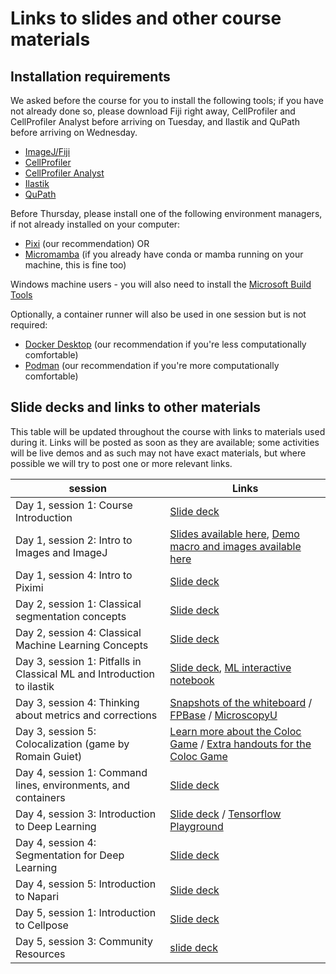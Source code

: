 # Links to slides and other course materials

<!---
Please take our [post-course survey!](https://forms.gle/6BxGjwLDeSf7q47aA)
--->

## Installation requirements

We asked before the course for you to install the following tools; if you have not already done so, please download Fiji right away, CellProfiler and CellProfiler Analyst before arriving on Tuesday, and Ilastik and QuPath before arriving on Wednesday.

- [ImageJ/Fiji](https://fiji.sc/)
- [CellProfiler](https://cellprofiler.org/)
- [CellProfiler Analyst](https://cellprofileranalyst.org/)
- [Ilastik](https://www.ilastik.org/)
- [QuPath](https://qupath.github.io/)

Before Thursday, please install one of the following environment managers, if not already installed on your computer:
- [Pixi](https://pixi.sh/dev/installation/) (our recommendation) OR
- [Micromamba](https://mamba.readthedocs.io/en/latest/installation/micromamba-installation.html#automatic-install) (if you already have conda or mamba running on your machine, this is fine too)

Windows machine users -  you will also need to install the [Microsoft Build Tools](visualstudio.microsoft.com/visual-cpp-build-tools)

Optionally, a container runner will also be used in one session but is not required:
- [Docker Desktop](https://www.docker.com/products/docker-desktop/) (our recommendation if you're less computationally comfortable)
- [Podman](https://podman.io/) (our recommendation if you're more computationally comfortable)

## Slide decks and links to other materials

This table will be updated throughout the course with links to materials used during it. Links will be posted as soon as they are available; some activities will be live demos and as such may not have exact materials, but where possible we will try to post one or more relevant links.


| session | Links |
|----------|-------|
|Day 1, session 1: Course Introduction | [Slide deck](https://docs.google.com/presentation/d/17liBlM8oJoWhG0i_Z8KakW8RXjOD_wrkAtbTTt1qkEY/edit?usp=sharing)|
|Day 1, session 2: Intro to Images and ImageJ | [Slides available here](https://docs.google.com/presentation/d/186pZXoL_ledGe-Gh1-n-6X5cP7sslOYAlcRlkrjPrw8/edit?usp=drive_link), [Demo macro and images available here](https://drive.google.com/drive/folders/1BV7IOCwVzAceacBQl-WKrXpzETakxt_M)| 
|Day 1, session 4: Intro to Piximi| [Slide deck](https://docs.google.com/presentation/d/1jJLj5Vk2_uBtDhMFKgMgT8zpr57pOOUlpkIf5Bz40zE/edit?usp=sharing)|
|Day 2, session 1: Classical segmentation concepts | [Slide deck](https://docs.google.com/presentation/d/1CDie17DZFJwHwfSCKyvUchGZ3lcF4Aa88IdESXeIkaw/edit?slide=id.g372eaedf953_0_104#slide=id.g372eaedf953_0_104)|
|Day 2, session 4: Classical Machine Learning Concepts | [Slide deck](https://docs.google.com/presentation/d/1z8YbI7mHEITIynBhyWxE9ZpU8KB7UxkUF5p3ly6ZzYU/edit?slide=id.p#slide=id.p)|
|Day 3, session 1: Pitfalls in Classical ML and Introduction to ilastik | [Slide deck](https://docs.google.com/presentation/d/1pEwc-odMk9q0byzv1gghN9YH0V1lAK0errcTvGs3nFM/edit?usp=sharing), [ML interactive notebook](https://ciminilab.github.io/developing-intuitions/apps/Machine_Learning_Intutions.html)|
|Day 3, session 4: Thinking about metrics and corrections |[Snapshots of the whiteboard](https://docs.google.com/presentation/d/1GBiOIuDUssdAfemffNrkGqXjReYmOLj9zEvXPnw56rM/edit?usp=sharing) / [FPBase](https://www.fpbase.org/) / [MicroscopyU](https://www.microscopyu.com/) |
|Day 3, session 5: Colocalization (game by Romain Guiet) | [Learn more about the Coloc Game](https://focalplane.biologists.com/2024/10/20/teaching-co-localisation-analysis-from-lecture-to-leisure/) / [Extra handouts for the Coloc Game](https://drive.google.com/drive/folders/1SwBBbCgHNp4qB0qG6uhmk-P0QxB34qKv?usp=drive_link)|
|Day 4, session 1: Command lines, environments, and containers | [Slide deck](https://docs.google.com/presentation/d/1XhyfhpymUa3scRyj8g3CuJmmYCKRtsgy77YncfvGrRA/edit?usp=sharing)|
|Day 4, session 3: Introduction to Deep Learning | [Slide deck](https://docs.google.com/presentation/d/1W4GB4qLdBknFfvU9scJTma2BpWOvo-s3fMdhlRUvkKI/edit?usp=sharing) / [Tensorflow Playground](https://playground.tensorflow.org/)|
|Day 4, session 4: Segmentation for Deep Learning | [Slide deck](https://docs.google.com/presentation/d/1uyMqr9h6g27746C9KOEzN_PZ2RquZFHq0-o0k-BSFpo/edit?usp=sharing)|
|Day 4, session 5: Introduction to Napari | [Slide deck](https://docs.google.com/presentation/d/1wwY9B_wC2Ndtknunf2nFdw_s7tFvpwZ8CHUzZE9rNx8/edit?usp=sharing)|
|Day 5, session 1: Introduction to Cellpose | [Slide deck](https://docs.google.com/presentation/d/1w_OvCa_7vyUs5E1o-tFpxxLpDvrxcTkiI_F9got7Mgw/edit?usp=sharing)|
|Day 5, session 3: Community Resources |[slide deck](https://docs.google.com/presentation/d/1tEhY6ayOyQhBoUW-7gqBlcvT9bhrMXqJsLXxqpK7wbc/edit?slide=id.p#slide=id.p)|

<!---

|Day 5, session 4: Wrapup | [slide deck](https://docs.google.com/presentation/d/1aln4lUI-H2_TDINVNt1V8bo4efcban1SHgs6CLZ1YfY/edit?slide=id.p#slide=id.p)|
--->